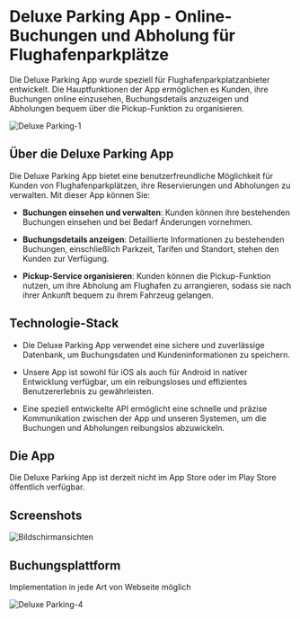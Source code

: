 # Deluxe Parking App - Online-Buchungen und Abholung für Flughafenparkplätze

Die Deluxe Parking App wurde speziell für Flughafenparkplatzanbieter entwickelt. Die Hauptfunktionen der App ermöglichen es Kunden, ihre Buchungen online einzusehen, Buchungsdetails anzuzeigen und Abholungen bequem über die Pickup-Funktion zu organisieren.

![Deluxe Parking-1](https://github.com/YafesMakesApps/Deluxe-Parking/assets/146208688/599583b2-3f86-4b02-aca0-2e188266e9c4)

## Über die Deluxe Parking App

Die Deluxe Parking App bietet eine benutzerfreundliche Möglichkeit für Kunden von Flughafenparkplätzen, ihre Reservierungen und Abholungen zu verwalten. Mit dieser App können Sie:

- **Buchungen einsehen und verwalten**: Kunden können ihre bestehenden Buchungen einsehen und bei Bedarf Änderungen vornehmen.

- **Buchungsdetails anzeigen**: Detaillierte Informationen zu bestehenden Buchungen, einschließlich Parkzeit, Tarifen und Standort, stehen den Kunden zur Verfügung.

- **Pickup-Service organisieren**: Kunden können die Pickup-Funktion nutzen, um ihre Abholung am Flughafen zu arrangieren, sodass sie nach ihrer Ankunft bequem zu ihrem Fahrzeug gelangen.

## Technologie-Stack

- Die Deluxe Parking App verwendet eine sichere und zuverlässige Datenbank, um Buchungsdaten und Kundeninformationen zu speichern.

- Unsere App ist sowohl für iOS als auch für Android in nativer Entwicklung verfügbar, um ein reibungsloses und effizientes Benutzererlebnis zu gewährleisten.

- Eine speziell entwickelte API ermöglicht eine schnelle und präzise Kommunikation zwischen der App und unseren Systemen, um die Buchungen und Abholungen reibungslos abzuwickeln.

## Die App

Die Deluxe Parking App ist derzeit nicht im App Store oder im Play Store öffentlich verfügbar.

## Screenshots

![Bildschirmansichten](https://github.com/YafesMakesApps/Deluxe-Parking/assets/146208688/170372eb-fef4-461e-8f67-d82d82ed5a20)

## Buchungsplattform

Implementation in jede Art von Webseite möglich

![Deluxe Parking-4](https://github.com/YafesMakesApps/Deluxe-Parking/assets/146208688/4c9fbae8-528a-472e-b736-c6569f3d2f24)

